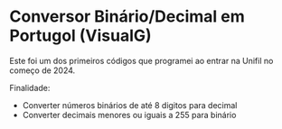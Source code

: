 # Conversor Binário/Decimal em Portugol (VisualG)

Este foi um dos primeiros códigos que programei ao entrar na Unifil no começo de 2024.

Finalidade: 

- Converter números binários de até 8 digitos para decimal  
- Converter decimais menores ou iguais a 255 para binário



